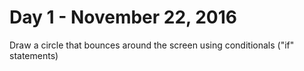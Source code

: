 # Day 1 - November 22, 2016

Draw a circle that bounces around the screen using conditionals ("if" statements)